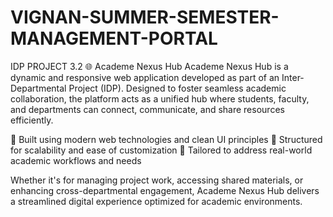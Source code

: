 # VIGNAN-SUMMER-SEMESTER-MANAGEMENT-PORTAL
IDP PROJECT 3.2 🌐 Academe Nexus Hub Academe Nexus Hub is a dynamic and responsive web application developed as part of an Inter-Departmental Project (IDP). Designed to foster seamless academic collaboration, the platform acts as a unified hub where students, faculty, and departments can connect, communicate, and share resources efficiently.

🔹 Built using modern web technologies and clean UI principles 🔹 Structured for scalability and ease of customization 🔹 Tailored to address real-world academic workflows and needs

Whether it's for managing project work, accessing shared materials, or enhancing cross-departmental engagement, Academe Nexus Hub delivers a streamlined digital experience optimized for academic environments.
